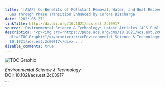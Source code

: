 ```yaml
---
title: '[ASAP] Co-Benefits of Pollutant Removal, Water, and Heat Recovery from Flue
  Gas through Phase Transition Enhanced by Corona Discharge'
date: '2022-05-27'
linkTitle: http://dx.doi.org/10.1021/acs.est.2c00917
source: 'Environmental Science & Technology: Latest Articles (ACS Publications)'
description: '<p><img src="https://pubs.acs.org/cms/10.1021/acs.est.2c00917/asset/images/medium/es2c00917_0008.gif"
  alt="TOC Graphic"/></p><div><cite>Environmental Science & Technology</cite></div><div>DOI:
  10.1021/acs.est.2c00917</div> ...'
disable_comments: true
---
```

<p><img src="https://pubs.acs.org/cms/10.1021/acs.est.2c00917/asset/images/medium/es2c00917_0008.gif" alt="TOC Graphic"/></p><div><cite>Environmental Science & Technology</cite></div><div>DOI: 10.1021/acs.est.2c00917</div> ...